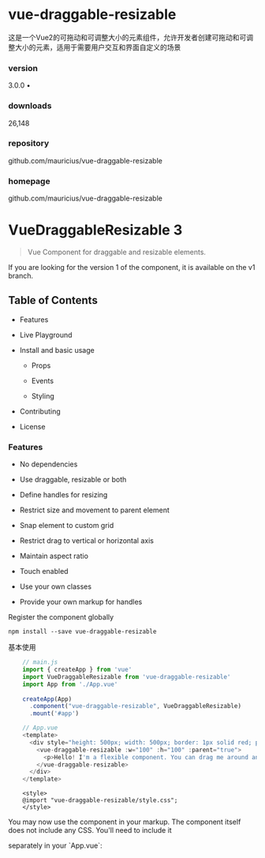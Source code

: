 # vue-draggable-resizable

这是一个Vue2的可拖动和可调整大小的元素组件，‌允许开发者创建可拖动和可调整大小的元素，‌适用于需要用户交互和界面自定义的场景

### version

3.0.0 •

### downloads

26,148

### repository

github.com/mauricius/vue-draggable-resizable

### homepage

github.com/mauricius/vue-draggable-resizable

# VueDraggableResizable 3

> Vue Component for draggable and resizable elements.

If you are looking for the version 1 of the component, it is available on the
v1 branch.

## Table of Contents

* Features

* Live Playground

* Install and basic usage

  * Props

  * Events

  * Styling

* Contributing

* License

### Features

* No dependencies

* Use draggable, resizable or both

* Define handles for resizing

* Restrict size and movement to parent element

* Snap element to custom grid

* Restrict drag to vertical or horizontal axis

* Maintain aspect ratio

* Touch enabled

* Use your own classes

* Provide your own markup for handles

Register the component globally

```text
npm install --save vue-draggable-resizable
```

基本使用

```javascript
    // main.js
    import { createApp } from 'vue'
    import VueDraggableResizable from 'vue-draggable-resizable'
    import App from './App.vue'
    
    createApp(App)
      .component("vue-draggable-resizable", VueDraggableResizable)
      .mount('#app')
```

```javascript
    // App.vue
    <template>
      <div style="height: 500px; width: 500px; border: 1px solid red; position: relative;">
        <vue-draggable-resizable :w="100" :h="100" :parent="true">
          <p>Hello! I'm a flexible component. You can drag me around and you can resize me.</p>
        </vue-draggable-resizable>
      </div>
    </template>
```

```text
    <style>
    @import "vue-draggable-resizable/style.css";
    </style>
```

You may now use the component in your markup. The component itself does not include any CSS. You'll need to include it

separately in your \`App.vue\`:


